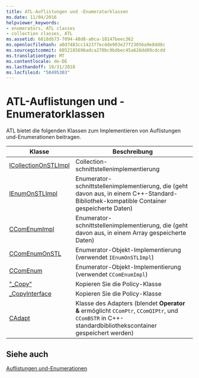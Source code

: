 ```yaml
---
title: ATL-Auflistungen und -Enumeratorklassen
ms.date: 11/04/2016
helpviewer_keywords:
- enumerators, ATL classes
- collection classes, ATL
ms.assetid: 6818db73-7094-48d8-a0ca-18147beec362
ms.openlocfilehash: a0d7483cc142377ec4de903e27f23056a9e8dd8c
ms.sourcegitcommit: 6052185696adca270bc9bdbec45a626dd89cdcdd
ms.translationtype: MT
ms.contentlocale: de-DE
ms.lasthandoff: 10/31/2018
ms.locfileid: "50495303"
---
```

# <a name="atl-collection-and-enumerator-classes"></a>ATL-Auflistungen und -Enumeratorklassen

ATL bietet die folgenden Klassen zum Implementieren von Auflistungen und-Enumerationen beitragen.

|Klasse|Beschreibung|
|-----------|-----------------|
|[ICollectionOnSTLImpl](../atl/reference/icollectiononstlimpl-class.md)|Collection-schnittstellenimplementierung|
|[IEnumOnSTLImpl](../atl/reference/ienumonstlimpl-class.md)|Enumerator-schnittstellenimplementierung, die (geht davon aus, in einem C++-Standard-Bibliothek-kompatible Container gespeicherte Daten)|
|[CComEnumImpl](../atl/reference/ccomenumimpl-class.md)|Enumerator-schnittstellenimplementierung, die (geht davon aus, in einem Array gespeicherte Daten)|
|[CComEnumOnSTL](../atl/reference/ccomenumonstl-class.md)|Enumerator-Objekt-Implementierung (verwendet `IEnumOnSTLImpl`)|
|[CComEnum](../atl/reference/ccomenum-class.md)|Enumerator-Objekt-Implementierung (verwendet `CComEnumImpl`)|
|["_Copy"](../atl/atl-copy-policy-classes.md)|Kopieren Sie die Policy-Klasse|
|[_CopyInterface](../atl/atl-copy-policy-classes.md)|Kopieren Sie die Policy-Klasse|
|[CAdapt](../atl/reference/cadapt-class.md)|Klasse des Adapters (blendet **Operator &** ermöglicht `CComPtr`, `CComQIPtr`, und `CComBSTR` in C++-standardbibliothekscontainer gespeichert werden)|

## <a name="see-also"></a>Siehe auch

[Auflistungen und-Enumerationen](../atl/atl-collections-and-enumerators.md)

